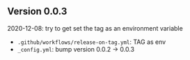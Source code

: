 <!-- SPDX-License-Identifier: CC0-1.0 -->
<!-- SPDX-FileCopyrightText: 2022 The Foundation for Public Code <info@publiccode.net>, https://standard.publiccode.net/AUTHORS -->

## Version 0.0.3

2020-12-08: try to get set the tag as an environment variable

 * `.github/workflows/release-on-tag.yml`: TAG as env
 * `_config.yml`: bump version 0.0.2 -> 0.0.3
